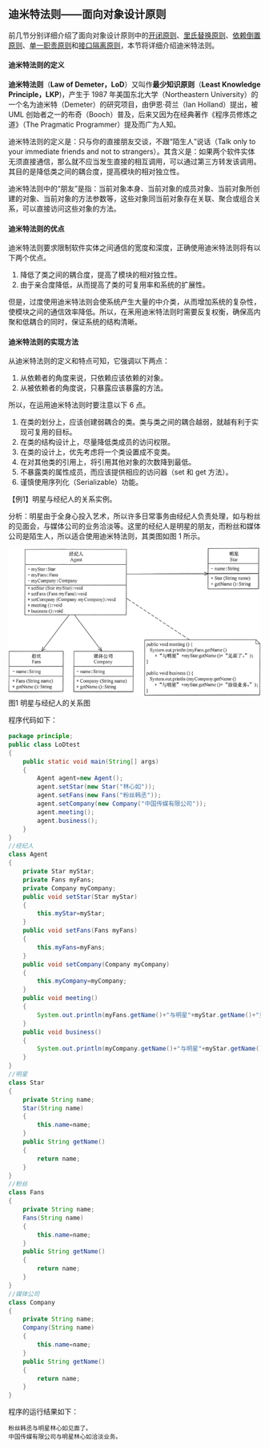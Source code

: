 ## 迪米特法则——面向对象设计原则
前几节分别详细介绍了面向对象设计原则中的[开闭原则](https://gitlab.com/superxzl/way-api/wikis/设计模式/4.-开闭原则)、[里氏替换原则](https://gitlab.com/superxzl/way-api/wikis/设计模式/5.-里氏替换原则)、[依赖倒置原则](https://gitlab.com/superxzl/way-api/wikis/设计模式/6.-依赖倒置原则)、[单一职责原则](https://gitlab.com/superxzl/way-api/wikis/设计模式/7.-单一职责原则)和[接口隔离原则](https://gitlab.com/superxzl/way-api/wikis/设计模式/8.-接口隔离原则)，本节将详细介绍迪米特法则。
#### 迪米特法则的定义

**迪米特法则**（**Law of Demeter，LoD**）又叫作**最少知识原则**（**Least Knowledge Principle，LKP**)，产生于 1987 年美国东北大学（Northeastern University）的一个名为迪米特（Demeter）的研究项目，由伊恩·荷兰（Ian Holland）提出，被 UML 创始者之一的布奇（Booch）普及，后来又因为在经典著作《程序员修炼之道》（The Pragmatic Programmer）提及而广为人知。

迪米特法则的定义是：只与你的直接朋友交谈，不跟“陌生人”说话（Talk only to your immediate friends and not to strangers）。其含义是：如果两个软件实体无须直接通信，那么就不应当发生直接的相互调用，可以通过第三方转发该调用。其目的是降低类之间的耦合度，提高模块的相对独立性。

迪米特法则中的“朋友”是指：当前对象本身、当前对象的成员对象、当前对象所创建的对象、当前对象的方法参数等，这些对象同当前对象存在关联、聚合或组合关系，可以直接访问这些对象的方法。
#### 迪米特法则的优点

迪米特法则要求限制软件实体之间通信的宽度和深度，正确使用迪米特法则将有以下两个优点。
1. 降低了类之间的耦合度，提高了模块的相对独立性。
2. 由于亲合度降低，从而提高了类的可复用率和系统的扩展性。

但是，过度使用迪米特法则会使系统产生大量的中介类，从而增加系统的复杂性，使模块之间的通信效率降低。所以，在釆用迪米特法则时需要反复权衡，确保高内聚和低耦合的同时，保证系统的结构清晰。
#### 迪米特法则的实现方法

从迪米特法则的定义和特点可知，它强调以下两点：
1. 从依赖者的角度来说，只依赖应该依赖的对象。
2. 从被依赖者的角度说，只暴露应该暴露的方法。

所以，在运用迪米特法则时要注意以下 6 点。
1. 在类的划分上，应该创建弱耦合的类。类与类之间的耦合越弱，就越有利于实现可复用的目标。
2. 在类的结构设计上，尽量降低类成员的访问权限。
3. 在类的设计上，优先考虑将一个类设置成不变类。
4. 在对其他类的引用上，将引用其他对象的次数降到最低。
5. 不暴露类的属性成员，而应该提供相应的访问器（set 和 get 方法）。
6. 谨慎使用序列化（Serializable）功能。

【例1】明星与经纪人的关系实例。

分析：明星由于全身心投入艺术，所以许多日常事务由经纪人负责处理，如与粉丝的见面会，与媒体公司的业务洽淡等。这里的经纪人是明星的朋友，而粉丝和媒体公司是陌生人，所以适合使用迪米特法则，其类图如图 1 所示。

![3-1Q113152Q5W1](../uploads/d87439d3da3c6d5dbf5313505f3c45bb/3-1Q113152Q5W1.gif)  
图1 明星与经纪人的关系图

程序代码如下：
```java
package principle;
public class LoDtest
{
    public static void main(String[] args)
    {
        Agent agent=new Agent();
        agent.setStar(new Star("林心如"));
        agent.setFans(new Fans("粉丝韩丞"));
        agent.setCompany(new Company("中国传媒有限公司"));
        agent.meeting();
        agent.business();
    }
}
//经纪人
class Agent
{
    private Star myStar;
    private Fans myFans;
    private Company myCompany;
    public void setStar(Star myStar)
    {
        this.myStar=myStar;
    }
    public void setFans(Fans myFans)
    {
        this.myFans=myFans;
    }
    public void setCompany(Company myCompany)
    {
        this.myCompany=myCompany;
    }
    public void meeting()
    {
        System.out.println(myFans.getName()+"与明星"+myStar.getName()+"见面了。");
    }
    public void business()
    {
        System.out.println(myCompany.getName()+"与明星"+myStar.getName()+"洽淡业务。");
    }
}
//明星
class Star
{
    private String name;
    Star(String name)
    {
        this.name=name;
    }
    public String getName()
    {
        return name;
    }
}
//粉丝
class Fans
{
    private String name;
    Fans(String name)
    {
        this.name=name;
    }
    public String getName()
    {
        return name;
    }
}
//媒体公司
class Company
{
    private String name;
    Company(String name)
    {
        this.name=name;
    }
    public String getName()
    {
        return name;
    }
}
```
程序的运行结果如下：
```
粉丝韩丞与明星林心如见面了。
中国传媒有限公司与明星林心如洽淡业务。
```